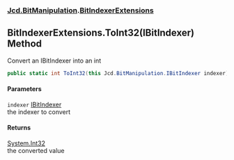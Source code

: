 ### [Jcd.BitManipulation](Jcd_BitManipulation.md 'Jcd.BitManipulation').[BitIndexerExtensions](Jcd_BitManipulation_BitIndexerExtensions.md 'Jcd.BitManipulation.BitIndexerExtensions')
## BitIndexerExtensions.ToInt32(IBitIndexer) Method
Convert an IBitIndexer into an int  
```csharp
public static int ToInt32(this Jcd.BitManipulation.IBitIndexer indexer);
```
#### Parameters
<a name='Jcd_BitManipulation_BitIndexerExtensions_ToInt32(Jcd_BitManipulation_IBitIndexer)_indexer'></a>
`indexer` [IBitIndexer](Jcd_BitManipulation_IBitIndexer.md 'Jcd.BitManipulation.IBitIndexer')  
the indexer to convert
  
#### Returns
[System.Int32](https://docs.microsoft.com/en-us/dotnet/api/System.Int32 'System.Int32')  
the converted value
